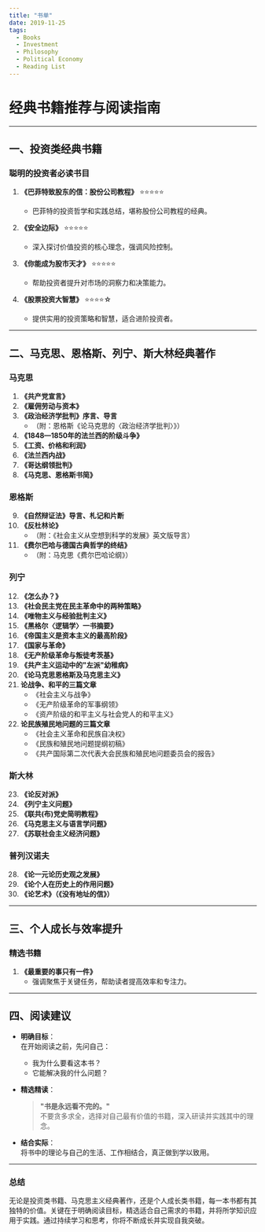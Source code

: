 ```yaml
---
title: "书单"
date: 2019-11-25
tags:
  - Books
  - Investment
  - Philosophy
  - Political Economy
  - Reading List
---
```


# 经典书籍推荐与阅读指南

---

## 一、投资类经典书籍

### 聪明的投资者必读书目
1. **《巴菲特致股东的信：股份公司教程》** ⭐⭐⭐⭐⭐  
   - 巴菲特的投资哲学和实践总结，堪称股份公司教程的经典。
   
2. **《安全边际》** ⭐⭐⭐⭐⭐  
   - 深入探讨价值投资的核心理念，强调风险控制。

3. **《你能成为股市天才》** ⭐⭐⭐⭐⭐  
   - 帮助投资者提升对市场的洞察力和决策能力。

4. **《股票投资大智慧》** ⭐⭐⭐⭐☆  
   - 提供实用的投资策略和智慧，适合进阶投资者。

---

## 二、马克思、恩格斯、列宁、斯大林经典著作

### 马克思
1. **《共产党宣言》**
2. **《雇佣劳动与资本》**
3. **《政治经济学批判》序言、导言**  
   - （附：恩格斯《论马克思的〈政治经济学批判〉》）
4. **《1848—1850年的法兰西的阶级斗争》**
5. **《工资、价格和利润》**
6. **《法兰西内战》**
7. **《哥达纲领批判》**
8. **《马克思、恩格斯书简》**

### 恩格斯
9. **《自然辩证法》导言、札记和片断**
10. **《反杜林论》**  
    - （附：《社会主义从空想到科学的发展》英文版导言）
11. **《费尔巴哈与德国古典哲学的终结》**  
    - （附：马克思《费尔巴哈论纲》）

### 列宁
12. **《怎么办？》**
13. **《社会民主党在民主革命中的两种策略》**
14. **《唯物主义与经验批判主义》**
15. **《黑格尔〈逻辑学〉一书摘要》**
16. **《帝国主义是资本主义的最高阶段》**
17. **《国家与革命》**
18. **《无产阶级革命与叛徒考茨基》**
19. **《共产主义运动中的"左派"幼稚病》**
20. **《论马克思恩格斯及马克思主义》**
21. **论战争、和平的三篇文章**  
    - 《社会主义与战争》  
    - 《无产阶级革命的军事纲领》  
    - 《资产阶级的和平主义与社会党人的和平主义》
22. **论民族殖民地问题的三篇文章**  
    - 《社会主义革命和民族自决权》  
    - 《民族和殖民地问题提纲初稿》  
    - 《共产国际第二次代表大会民族和殖民地问题委员会的报告》

### 斯大林
23. **《论反对派》**
24. **《列宁主义问题》**
25. **《联共(布)党史简明教程》**
26. **《马克思主义与语言学问题》**
27. **《苏联社会主义经济问题》**

### 普列汉诺夫
28. **《论一元论历史观之发展》**
29. **《论个人在历史上的作用问题》**
30. **《论艺术》（《没有地址的信》）**

---

## 三、个人成长与效率提升

### 精选书籍
1. **《最重要的事只有一件》**  
   - 强调聚焦于关键任务，帮助读者提高效率和专注力。

---

## 四、阅读建议

- **明确目标**：  
  在开始阅读之前，先问自己：  
  - 我为什么要看这本书？  
  - 它能解决我的什么问题？

- **精选精读**：  
  > **"书是永远看不完的。"**  
  不要贪多求全，选择对自己最有价值的书籍，深入研读并实践其中的理念。

- **结合实际**：  
  将书中的理论与自己的生活、工作相结合，真正做到学以致用。

---

### 总结

无论是投资类书籍、马克思主义经典著作，还是个人成长类书籍，每一本书都有其独特的价值。关键在于明确阅读目标，精选适合自己需求的书籍，并将所学知识应用于实践。通过持续学习和思考，你将不断成长并实现自我突破。
